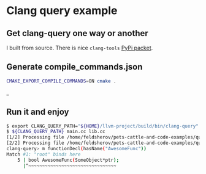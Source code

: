 # Clang query example

## Get clang-query one way or another

I built from source. There is nice `clang-tools` [PyPi packet](https://pypi.org/project/clang-tools/).

## Generate compile_commands.json

```bash
CMAKE_EXPORT_COMPILE_COMMANDS=ON cmake .
```
_
## Run it and enjoy

```bash
$ export CLANG_QUERY_PATH="${HOME}/llvm-project/build/bin/clang-query"
$ ${CLANG_QUERY_PATH} main.cc lib.cc
[1/2] Processing file /home/feldsherov/pets-cattle-and-code-examples/query-example/main.cc.
[2/2] Processing file /home/feldsherov/pets-cattle-and-code-examples/query-example/lib.cc.
clang-query> m functionDecl(hasName("AwesomeFunc"))
Match #1: "root" binds here
    5 | bool AwesomeFunc(SomeObject*ptr);
      |^~~~~~~~~~~~~~~~~~~~~~~~~~~~~~~~~
```
